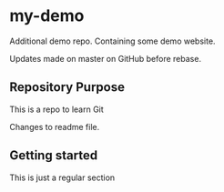 # my-demo
Additional demo repo. Containing some demo website.

Updates made on master on GitHub before rebase.

## Repository Purpose

This is a repo to learn Git

Changes to readme file.

## Getting started
This is just a regular section

